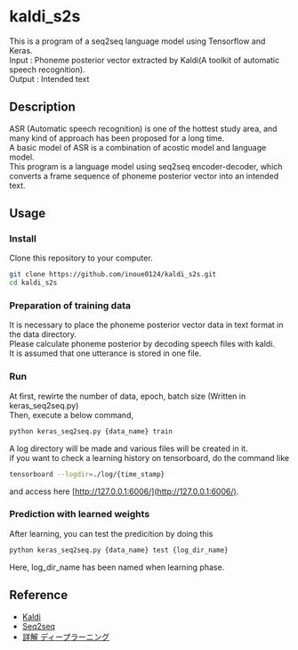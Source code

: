 # kaldi_s2s
This is a program of a seq2seq language model using Tensorflow and Keras.  
Input : Phoneme posterior vector extracted by Kaldi(A toolkit of automatic speech recognition).  
Output : Intended text  

## Description
ASR (Automatic speech recognition) is one of the hottest study area, and many kind of approach has been proposed for a long time.  
A basic model of ASR is a combination of acostic model and language model.   
This program is a language model using seq2seq encoder-decoder, which converts a frame sequence of phoneme posterior vector into an intended text.  


## Usage
### Install
Clone this repository to your computer.

```sh
git clone https://github.com/inoue0124/kaldi_s2s.git
cd kaldi_s2s
```
###  Preparation of training data
It is necessary to place the phoneme posterior vector data in text format in the data directory.  
Please calculate phoneme posterior by decoding speech files with kaldi.  
It is assumed that one utterance is stored in one file.  

### Run
At first, rewirte the number of data, epoch, batch size (Written in keras_seq2seq.py)  
Then, execute a below command,

```sh
python keras_seq2seq.py {data_name} train
```

A log directory will be made and various files will be created in it.  
if you want to check a learning history on tensorboard, do the command like
```sh
tensorboard --logdir=./log/{time_stamp}
```
and access here [http://127.0.0.1:6006/](http://127.0.0.1:6006/).  

### Prediction with learned weights
After learning, you can test the predicition by doing this
```sh
python keras_seq2seq.py {data_name} test {log_dir_name}
```
Here, log_dir_name has been named when learning phase.


## Reference
* [Kaldi](https://github.com/kaldi-asr/kaldi)
* [Seq2seq](https://github.com/udacity/deep-learning/blob/master/seq2seq/sequence_to_sequence_implementation.ipynb)
* [詳解 ディープラーニング](https://github.com/yusugomori/deeplearning-tensorflow-keras/tree/r1.4)

